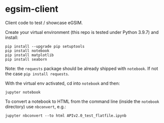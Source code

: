 # egsim-client

Client code to test / showcase eGSIM.

Create your virtual environment (this repo is tested under Python 3.9.7) and install:

```
pip install --upgrade pip setuptools
pip install notebook
pip install matplotlib
pip install seaborn
```
Note: the `requests` package should be already shipped with `notebook`. If not the case `pip install requests`.


With the virtual env activated, cd into `notebook` and then:

``` 
jupyter notebook
```


To convert a notebook to HTML from the command line (inside the `notebook` directory)
use `nbconvert`, e.g.:
```
jupyter nbconvert --to html APIv2.0_test_flatfile.ipynb
```
